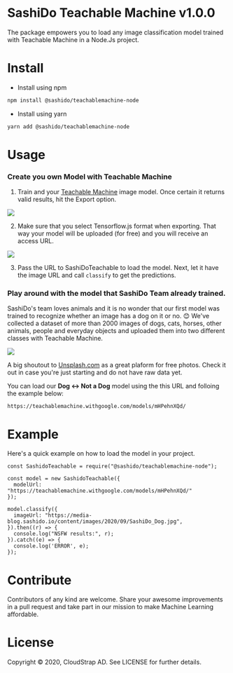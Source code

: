 # SashiDo Teachable Machine v1.0.0

The package empowers you to load any image classification model trained with Teachable Machine in a Node.Js project.

# Install

- Install using npm 

```sh
npm install @sashido/teachablemachine-node
```

- Install using yarn

```sh
yarn add @sashido/teachablemachine-node
```


# Usage

### Create you own Model with Teachable Machine

1. Train and your [Teachable Machine](https://teachablemachine.withgoogle.com/train) image model. Once certain it returns valid results, hit the Export option.

![](https://media-blog.sashido.io/content/images/2020/09/tm_export_model.png)

2. Make sure that you select Tensorflow.js format when exporting. That way your model will be uploaded (for free) and you will receive an access URL.

![  ](https://media-blog.sashido.io/content/images/2020/08/export_tendorflow.js.png)

3. Pass the URL to SashiDoTeachable to load the model. Next, let it have the image URL and call `classify` to get the predictions.

### Play around with the model that SashiDo Team already trained.

SashiDo's team loves animals and it is no wonder that our first model was trained to recognize whether an image has a dog on it or no.
😊 We've collected a dataset of more than 2000 images of dogs, cats, horses, other animals, people and everyday objects and uploaded them into two different classes with Teachable Machine. 

![](https://media-blog.sashido.io/content/images/2020/09/example.gif)

A big shoutout to [Unsplash.com](https://unsplash.com/) as a great plaform for free photos. Check it out in case you're just starting and do not have raw data yet.

You can load our **Dog <-> Not a Dog** model using the this URL and folloing the example below:

```
https://teachablemachine.withgoogle.com/models/mHPehnXQd/
```

# Example

Here's a quick example on how to load the model in your project.

```
const SashidoTeachable = require("@sashido/teachablemachine-node");

const model = new SashidoTeachable({
  modelUrl: "https://teachablemachine.withgoogle.com/models/mHPehnXQd/"
});

model.classify({
  imageUrl: "https://media-blog.sashido.io/content/images/2020/09/SashiDo_Dog.jpg",
}).then((r) => {
  console.log("NSFW results:", r);
}).catch((e) => {
  console.log('ERROR', e);
});
```
# Contribute

Contributors of any kind are welcome. Share your awesome improvements in a pull request and take part in our mission to make Machine Learning affordable. 

# License

Copyright © 2020, CloudStrap AD. See LICENSE for further details.
